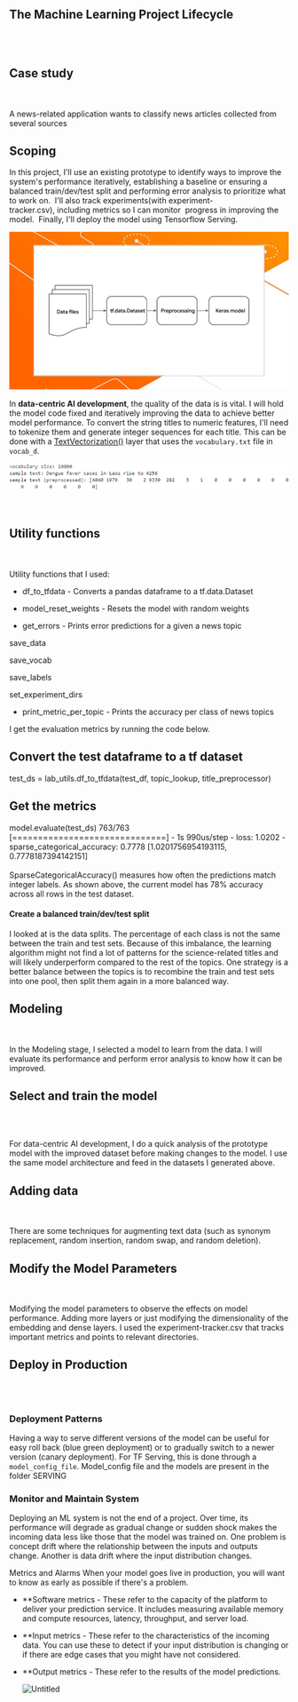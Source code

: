 <a id='The Machine Learning Project Lifecycle'></a>
## The Machine Learning Project Lifecycle
<br>
<br>

<a id='Case study'></a>
## Case study
<br>
<br>
A news-related application wants to classify news articles collected from several sources

## Scoping

In this project, I'll use an existing prototype to identify ways to improve the system's performance iteratively, establishing a baseline or ensuring a balanced train/dev/test split and performing error analysis to prioritize what to work on. 
I'll also track experiments(with experiment-tracker.csv), including metrics so I can monitor  progress in improving the model. 
Finally, I'll deploy the model using Tensorflow Serving. 

<center><img src='assets/pasted image 0.png' alt='pasted image 0.png'></center>

In **data-centric AI development**, the quality of the data is is vital. I will hold the model code fixed and iteratively improving the data to achieve better model performance.
To convert the string titles to numeric features, I'll need to tokenize them and generate integer sequences for each title. This can be done with a [TextVectorization()](https://www.tensorflow.org/api_docs/python/tf/keras/layers/TextVectorization) layer that uses the `vocabulary.txt` file in `vocab_d`. 
<center><img src='assets/2025-02-12_084926.png' alt='2025-02-12_084926.png'></center>
<br>
<br>

<a id='Utility functions'></a>
## Utility functions
<br>
<br>
Utility functions that I used: 

* df_to_tfdata - Converts a pandas dataframe to a tf.data.Dataset

* model_reset_weights - Resets the model with random weights

* get_errors - Prints error predictions for a given a news topic

save_data

save_vocab

save_labels

set_experiment_dirs

* print_metric_per_topic - Prints the accuracy per class of news topics

I get the evaluation metrics by running the code below.
## Convert the test dataframe to a tf dataset
test_ds = lab_utils.df_to_tfdata(test_df, topic_lookup, title_preprocessor)
## Get the metrics
model.evaluate(test_ds)
763/763 [==============================] - 1s 990us/step - loss: 1.0202 - sparse_categorical_accuracy: 0.7778
[1.0201756954193115, 0.7778187394142151]
<br>
<br>
SparseCategoricalAccuracy() measures how often the predictions match integer labels. As shown above, the current model has 78% accuracy across all rows in the test dataset. 

#### Create a balanced train/dev/test split

I looked at is the data splits.
The percentage of each class is not the same between the train and test sets.
Because of this imbalance, the learning algorithm might not find a lot of patterns for the science-related titles and will likely underperform compared to the rest of the topics.
One strategy is a better balance between the topics is to recombine the train and test sets into one pool, then split them again in a more balanced way.

<a id='Modeling'></a>
## Modeling
<br>
<br>
In the Modeling stage, I selected a model to learn from the data. I will evaluate its performance and perform error analysis to know how it can be improved. 

<a id='Select and train the model'></a>
## Select and train the model
<br>
<br>

For data-centric AI development, I do a quick analysis of the prototype model with the improved dataset before making changes to the model. I use the same model architecture and feed in the datasets I generated above. 
<a id='Adding data'></a>
## Adding data
<br>
<br>
There are some techniques for augmenting text data (such as synonym replacement, random insertion, random swap, and random deletion).

<a id='Modify the Model Parameters'></a>
## Modify the Model Parameters
<br>
<br>
Modifying the model parameters to observe the effects on model performance.
Adding more layers or just modifying the dimensionality of the embedding and dense layers.
I used the experiment-tracker.csv  that tracks important metrics and points to relevant directories.

<a id='Deploy in Production'></a>
## Deploy in Production
<br>
<br>

### Deployment Patterns

Having a way to serve different versions of the model can be useful for easy roll back (blue green deployment) or to gradually switch to a newer version (canary deployment). For TF Serving, this is done through a `model_config_file`. Model_config file and the models are present in the folder SERVING

### Monitor and Maintain System

Deploying an ML system is not the end of a project. Over time, its performance will degrade as gradual change or sudden shock makes the incoming data less like those that the model was trained on. One problem is concept drift where the relationship between the inputs and outputs change.  Another is data drift where the input distribution changes.

Metrics and Alarms
When your model goes live in production, you will want to know as early as possible if there's a problem. 

* **Software metrics - These refer to the capacity of the platform to deliver your prediction service. It includes measuring available memory and compute resources, latency, throughput, and server load. 

* **Input metrics - These refer to the characteristics of the incoming data. You can use these to detect if your input distribution is changing or if there are edge cases that you might have not considered.

* **Output metrics - These refer to the results of the model predictions.



  ![Untitled](https://github.com/user-attachments/assets/20fd04a9-6420-4a1a-896a-bcf817d841a4)






